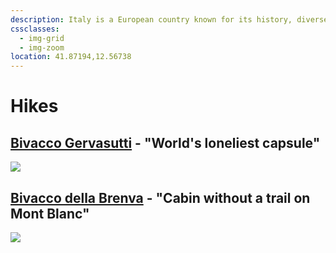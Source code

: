 ```yaml
---
description: Italy is a European country known for its history, diverse geography from Alps to beaches, iconic landmarks like the Colosseum, and global cuisine including pasta and pizza.
cssclasses:
  - img-grid
  - img-zoom
location: 41.87194,12.56738
---
```

# Hikes

## [Bivacco Gervasutti](https://www.caitorino.it/rifugi/gervasutti/) - "World's loneliest capsule"

![](https://www.youtube.com/watch?v=kWLESwk9x_g)


## [Bivacco della Brenva](https://it.wikipedia.org/wiki/Bivacco\_della\_Brenva) - "Cabin without a trail on Mont Blanc"

![](https://www.youtube.com/watch?t=935s&v=g27H1sNGIWg)
